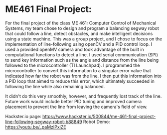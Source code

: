 # ME461 Final Project:

For the final project of the class ME 461: Computer Control of Mechanical Systems, my team chose to design and program a balancing segway robot that could follow a line, detect obstacles, and make intelligent decisions using a state machine. This was a group project, and I chose to focus on the implementation of line-following using openCV and a PID control loop. I used a provided openMV camera and took advantage of the built in computational functions to detect a line. I used serial communication (SPI) to send key information such as the angle and distance from the line being followed to the microcontroller (TI Launchpad). I programmed the microcontroller to convert this information to a singular error value that indicated how far the robot was from the line. I then put this information into a PID loop that aimed to reduce this error, which ultimately succeeded in following the line while also remaining balanced.

It didn't do this very smoothly, however, and frequently lost track of the line. Future work would include better PID tuning and improved camera placement to prevent the line from leaving the camera's field of view.

Hackster.io page: https://www.hackster.io/500844/me-461-final-project-line-following-segway-robot-b88849
Robot Demo: https://youtu.be/_paMzIPxlZE
